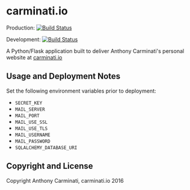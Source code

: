 carminati.io
===========================
Production: [![Build Status](https://travis-ci.org/anthonycarminati/carminatiio.svg?branch=master)](https://travis-ci.org/anthonycarminati/carminatiio)

Development: [![Build Status](https://travis-ci.org/anthonycarminati/carminatiio.svg?branch=dev)](https://travis-ci.org/anthonycarminati/carminatiio)

A Python/Flask application built to deliver Anthony Carminati's personal website at [carminati.io](http://carminati.io)


Usage and Deployment Notes
---------------------------
Set the following environment variables prior to deployment:
- `SECRET_KEY`
- `MAIL_SERVER`
- `MAIL_PORT`
- `MAIL_USE_SSL`
- `MAIL_USE_TLS`
- `MAIL_USERNAME`
- `MAIL_PASSWORD`
- `SQLALCHEMY_DATABASE_URI`


Copyright and License
---------------------------
Copyright Anthony Carminati, carminati.io 2016
